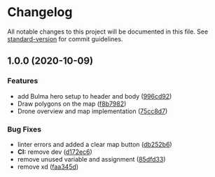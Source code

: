 # Changelog

All notable changes to this project will be documented in this file. See [standard-version](https://github.com/conventional-changelog/standard-version) for commit guidelines.

## 1.0.0 (2020-10-09)


### Features

* add Bulma hero setup to header and body ([996cd92](https://github.com/HCI901E20/Frontend/commit/996cd925ced019e966dfc3770451b26e3ed4cd4f))
* Draw polygons on the map ([f8b7982](https://github.com/HCI901E20/Frontend/commit/f8b798290b681a6762b6a25a4059935a6ce2bfe9))
* Drone overview and map implementation ([75cc8d7](https://github.com/HCI901E20/Frontend/commit/75cc8d70c287faa7b0e96039ff3f620d7048383d))


### Bug Fixes

* linter errors and added a clear map button ([db252b6](https://github.com/HCI901E20/Frontend/commit/db252b607074724fc63e00b61673004b9b325ac5))
* **CI:** remove dev ([d172ec6](https://github.com/HCI901E20/Frontend/commit/d172ec6a2b9812afdd865559a72c19a54b36a50a))
* remove unused variable and assignment ([85dfd33](https://github.com/HCI901E20/Frontend/commit/85dfd338764d1a42a4723b184f617a2f6690ff60))
* remove xd ([faa345d](https://github.com/HCI901E20/Frontend/commit/faa345dd38abf96ec7195634aeab5a141369b151))
